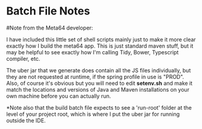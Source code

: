 # Batch File Notes

#Note from the Meta64 developer:

I have included this little set of shell scripts mainly just to make it more clear exactly how I build the meta64 app. This is just standard maven stuff, but it may be helpful to see exactly how I'm calling Tidy, Bower, Typescript compiler, etc.

The uber jar that we generate does contain all the JS files individually, but they are not requested at runtime, if the spring profile in use is "PROD". Also, of course it's obvious but you will need to edit **setenv.sh** and make it match the locations and versions of Java and Maven installations on your own machine before you can actually run.

*Note also that the build batch file expects to see a 'run-root' folder at the level of your project root, which is where I put the uber jar for running outside the IDE.
